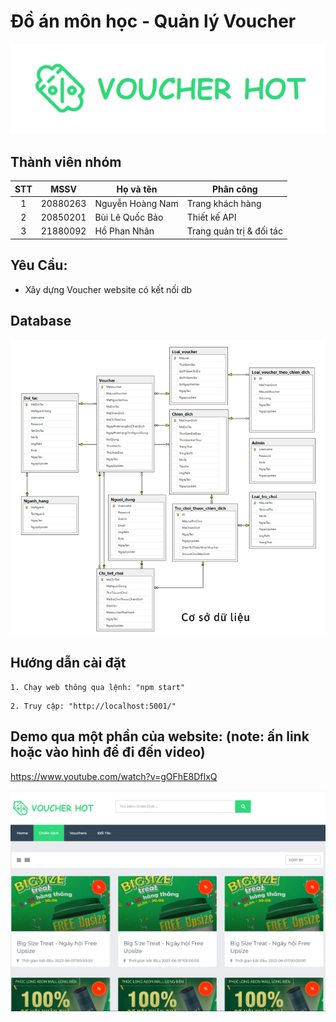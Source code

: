 # Đồ án môn học - Quản lý Voucher

![Alt text](Voucher_logo.PNG)


## Thành viên nhóm

| STT |    MSSV    | Họ và tên             |    Phân công          |
| :-: | :--------: | --------------------- | --------------------- |
|  1  | 20880263 | Nguyễn Hoàng Nam  |  Trang khách hàng  |
|  2  | 20850201 | Bùi Lê Quốc Bảo   |   Thiết kế API  |
|  3  | 21880092 | Hồ Phan Nhân   |   Trang quản trị & đối tác  |


## Yêu Cầu:

- Xây dựng Voucher website có kết nối db<br/>

## Database

![Alt text](Voucher_CSDL.PNG)


## Hướng dẫn cài đặt

```
1. Chạy web thông qua lệnh: "npm start"
```
```
2. Truy cập: "http://localhost:5001/"
```
## Demo qua một phần của website: (note: ấn link hoặc vào hình để đi đến video)

https://www.youtube.com/watch?v=gOFhE8DfIxQ

[![Watch the video](z4768105228836_c2994b16cf913f11288f4521032559d5-1.jpg)](https://www.youtube.com/watch?v=gOFhE8DfIxQ)
